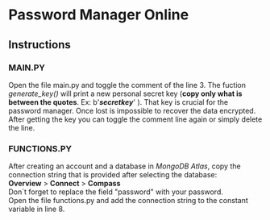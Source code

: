 # Password Manager Online

## Instructions
### MAIN.PY 
Open the file main.py and toggle the comment of the line 3.
The fuction _generate_key()_ will print a new personal secret key (**copy only what is between the quotes**. Ex: b'___secretkey___' ).
That key is crucial for the password manager. Once lost is impossible to recover the data encrypted.
After getting the key you can toggle the comment line again or simply delete the line.

### FUNCTIONS.PY
After creating an account and a database in _MongoDB Atlas_, copy the connection string that is provided after selecting the database: <br>
**Overview** > **Connect** > **Compass** <br>
Don´t forget to replace the field "password" with your password. <br>
Open the file functions.py and add the connection string to the constant variable in line 8.
